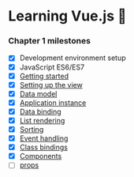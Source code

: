 # Learning Vue.js :tada:

### Chapter 1 milestones

- [x] Development environment setup
- [x] JavaScript ES6/ES7
- [x] [Getting started](index.html)
- [x] [Setting up the view](../../tree/chapter-1/index.html#L26-L63)
- [x] [Data model](seed.js) 
- [x] [Application instance](main.js)
- [x] [Data binding](../../tree/chapter-1/index.html#L30-L62)
- [x] [List rendering](../../tree/chapter-1/index.html#L27-L35)
- [x] [Sorting](../../tree/chapter-1/main.js#L9-#L17)
- [x] [Event handling](../../tree/chapter-1/main.js#L18-#L27)
- [x] [Class bindings](../../tree/chapter-1/index.html#L31-#L37)
- [x] [Components](../../tree/chapter-1/main.js#L1-#L34)
- [ ] [props]()
